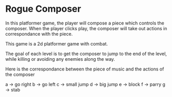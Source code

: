 # Rogue Composer

In this platformer game, the player will compose a piece
which controls the composer. When the player clicks play,
the composer will take out actions in correspondance with the piece.

This game is a 2d platformer game with combat.

The goal of each level is to get the composer to jump
to the end of the level, while killing or avoiding any enemies along the way.

Here is the correspondance between the piece of music and the actions of the composer

a -> go right
b -> go left
c -> small jump
d -> big jump
e -> block
f -> parry
g -> stab

